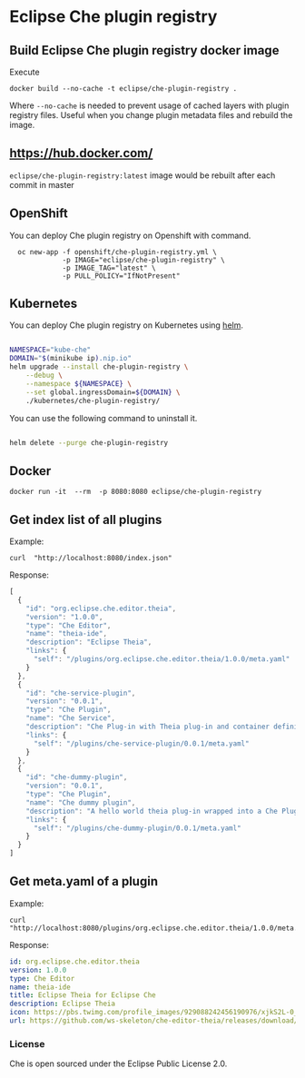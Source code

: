 # Eclipse Che plugin registry

## Build Eclipse Che plugin registry docker image

Execute
```shell
docker build --no-cache -t eclipse/che-plugin-registry .
```
Where `--no-cache` is needed to prevent usage of cached layers with plugin registry files.
Useful when you change plugin metadata files and rebuild the image.

## https://hub.docker.com/

```eclipse/che-plugin-registry:latest``` image would be rebuilt after each commit in master

## OpenShift
You can deploy Che plugin registry on Openshift with command.
```
  oc new-app -f openshift/che-plugin-registry.yml \
             -p IMAGE="eclipse/che-plugin-registry" \
             -p IMAGE_TAG="latest" \
             -p PULL_POLICY="IfNotPresent"
```

## Kubernetes

You can deploy Che plugin registry on Kubernetes using [helm](https://docs.helm.sh/).

```bash

NAMESPACE="kube-che"
DOMAIN="$(minikube ip).nip.io"
helm upgrade --install che-plugin-registry \
    --debug \
    --namespace ${NAMESPACE} \
    --set global.ingressDomain=${DOMAIN} \
    ./kubernetes/che-plugin-registry/

```

You can use the following command to uninstall it.

```bash

helm delete --purge che-plugin-registry

```

## Docker
```
docker run -it  --rm  -p 8080:8080 eclipse/che-plugin-registry
```

## Get index list of all plugins
Example:
```
curl  "http://localhost:8080/index.json"
```
Response:
```javascript
[
  {
    "id": "org.eclipse.che.editor.theia",
    "version": "1.0.0",
    "type": "Che Editor",
    "name": "theia-ide",
    "description": "Eclipse Theia",
    "links": {
      "self": "/plugins/org.eclipse.che.editor.theia/1.0.0/meta.yaml"
    }
  },
  {
    "id": "che-service-plugin",
    "version": "0.0.1",
    "type": "Che Plugin",
    "name": "Che Service",
    "description": "Che Plug-in with Theia plug-in and container definition providing a service",
    "links": {
      "self": "/plugins/che-service-plugin/0.0.1/meta.yaml"
    }
  },
  {
    "id": "che-dummy-plugin",
    "version": "0.0.1",
    "type": "Che Plugin",
    "name": "Che dummy plugin",
    "description": "A hello world theia plug-in wrapped into a Che Plug-in",
    "links": {
      "self": "/plugins/che-dummy-plugin/0.0.1/meta.yaml"
    }
  }
]
```
## Get meta.yaml of a plugin
Example:
```
curl  "http://localhost:8080/plugins/org.eclipse.che.editor.theia/1.0.0/meta.yaml"
```
Response:
```yaml
id: org.eclipse.che.editor.theia
version: 1.0.0
type: Che Editor
name: theia-ide
title: Eclipse Theia for Eclipse Che
description: Eclipse Theia
icon: https://pbs.twimg.com/profile_images/929088242456190976/xjkS2L-0_400x400.jpg
url: https://github.com/ws-skeleton/che-editor-theia/releases/download/untagged-892e01b21d0145207b0f/che-editor-plugin.tar.gz
```

### License
Che is open sourced under the Eclipse Public License 2.0.
